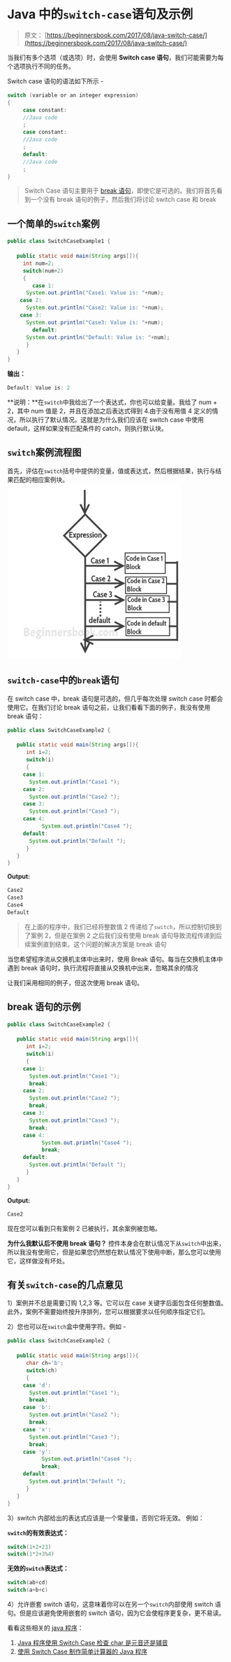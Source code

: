 # Java 中的`switch-case`语句及示例

> 原文： [https://beginnersbook.com/2017/08/java-switch-case/](https://beginnersbook.com/2017/08/java-switch-case/)

当我们有多个选项（或选项）时，会使用 **Switch case 语句**，我们可能需要为每个选项执行不同的任务。

Switch case 语句的语法如下所示 -

```java
switch (variable or an integer expression)
{
     case constant:
     //Java code
     ;
     case constant:
     //Java code
     ;
     default:
     //Java code
     ;
}
```

> Switch Case 语句主要用于 [break 语句](https://beginnersbook.com/2017/08/java-break-statement/)，即使它是可选的。我们将首先看到一个没有 break 语句的例子，然后我们将讨论 switch case 和 break

## 一个简单的`switch`案例

```java
public class SwitchCaseExample1 {

   public static void main(String args[]){
     int num=2;
     switch(num+2)
     {
        case 1:
	  System.out.println("Case1: Value is: "+num);
	case 2:
	  System.out.println("Case2: Value is: "+num);
	case 3:
	  System.out.println("Case3: Value is: "+num);
        default:
	  System.out.println("Default: Value is: "+num);
      }
   }
}
```

**输出：**

```java
Default: Value is: 2
```

**说明：**在`switch`中我给出了一个表达式，你也可以给变量。我给了 num + 2，其中 num 值是 2，并且在添加之后表达式得到 4.由于没有用值 4 定义的情况，所以执行了默认情况。这就是为什么我们应该在 switch case 中使用 default，这样如果没有匹配条件的 catch，则执行默认块。

## `switch`案例流程图

首先，评估在`switch`括号中提供的变量，值或表达式，然后根据结果，执行与结果匹配的相应案例块。
![switch case flow diagram](img/4f4a0032c3c6f26d1bc5a76c8a08546f.jpg)

## `switch-case`中的`break`语句

在 switch case 中，break 语句是可选的，但几乎每次处理 switch case 时都会使用它。在我们讨论 break 语句之前，让我们看看下面的例子，我没有使用 break 语句：

```java
public class SwitchCaseExample2 {

   public static void main(String args[]){
      int i=2;
      switch(i)
      {
	 case 1:
	   System.out.println("Case1 ");
	 case 2:
	   System.out.println("Case2 ");
	 case 3:
	   System.out.println("Case3 ");
	 case 4:
           System.out.println("Case4 ");
	 default:
	   System.out.println("Default ");
      }
   }
}

```

**Output:**

```java
Case2 
Case3 
Case4 
Default 

```

> 在上面的程序中，我们已经将整数值 2 传递给了`switch`，所以控制切换到了案例 2，但是在案例 2 之后我们没有使用 break 语句导致流程传递到后续案例直到结束。这个问题的解决方案是 break 语句

当您希望程序流从交换机主体中出来时，使用 Break 语句。每当在交换机主体中遇到 break 语句时，执行流程将直接从交换机中出来，忽略其余的情况

让我们采用相同的例子，但这次使用 break 语句。

## break 语句的示例

```java
public class SwitchCaseExample2 {

   public static void main(String args[]){
      int i=2;
      switch(i)
      {
	 case 1:
	   System.out.println("Case1 ");
	   break;
	 case 2:
	   System.out.println("Case2 ");
	   break;
	 case 3:
	   System.out.println("Case3 ");
	   break;
	 case 4:
           System.out.println("Case4 ");
           break;
	 default:
	   System.out.println("Default ");
      }
   }
}
```

**Output:**

```java
Case2
```

现在您可以看到只有案例 2 已被执行，其余案例被忽略。

**为什么我默认后不使用 break 语句？**
控件本身会在默认情况下从`switch`中出来，所以我没有使用它，但是如果您仍然想在默认情况下使用中断，那么您可以使用它，这样做没有坏处。

## 有关`switch-case`的几点意见

1）案例并不总是需要订购 1,2,3 等。它可以在 case 关键字后面包含任何整数值。此外，案例不需要始终按升序排列，您可以根据要求以任何顺序指定它们。

2）您也可以在`switch`盒中使用字符。例如 -

```java
public class SwitchCaseExample2 {

   public static void main(String args[]){
      char ch='b';
      switch(ch)
      {
	 case 'd':
	   System.out.println("Case1 ");
	   break;
	 case 'b':
	   System.out.println("Case2 ");
	   break;
	 case 'x':
	   System.out.println("Case3 ");
	   break;
	 case 'y':
           System.out.println("Case4 ");
           break;
	 default:
	   System.out.println("Default ");
      }
   }
}
```

3）switch 内部给出的表达式应该是一个常量值，否则它将无效。
例如：

**`switch`的有效表达式：**

```java
switch(1+2+23)
switch(1*2+3%4)
```

**无效的`switch`表达式：**

```java
switch(ab+cd)
switch(a+b+c)
```

4）允许嵌套 switch 语句，这意味着你可以在另一个`switch`内部使用 switch 语句。但是应该避免使用嵌套的 switch 语句，因为它会使程序更复杂，更不易读。

看看这些相关的 [java 程序](https://beginnersbook.com/2017/09/java-examples/)：

1.  [Java 程序使用 Switch Case 检查 char 是元音还是辅音](https://beginnersbook.com/2017/09/java-program-to-check-vowel-and-consonant-using-switch-case/)
2.  [使用 Switch Case 制作简单计算器的 Java 程序](https://beginnersbook.com/2017/09/java-program-to-make-a-calculator-using-switch-case/)
